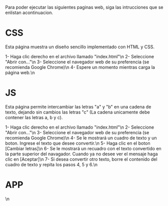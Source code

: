 Para poder ejecutar las siguientes paginas web, siga las intrucciones que se enlistan acontinuacion.

# CSS
Esta página muestra un diseño sencillo implementado con HTML y CSS.

1- Haga clic derecho en el archivo llamado "index.html"\n
2- Seleccione "Abrir con..."\n
3- Seleccione el navegador web de su preferencia (se recomienda Google Chrome)\n
4- Espere un momento mientras carga la página web.\n

# JS
Esta página permite intercambiar las letras "a" y "b" en una cadena de texto, dejando sin cambios las letras "c" (La cadena unicamente debe contener las letras a, b y c).

1- Haga clic derecho en el archivo llamado "index.html"\n
2- Seleccione "Abrir con..."\n
3- Seleccione el navegador web de su preferencia (se recomienda Google Chrome)\n
4- Se le mostrará un cuadro de texto y un boton. Ingrese el texto que desee convertir.\n
5- Haga clic en el boton [Cambiar letras]\n
6- Se le mostrará un recuadro con el texto convertido en la parte superior del navagador. Cuando ya no desee ver el mensaje haga clic en [Aceptar]\n
7- Si desea convertir otro texto, borre el contenido del cuadro de texto y repita los pasos 4, 5 y 6.\n

# APP
\n
